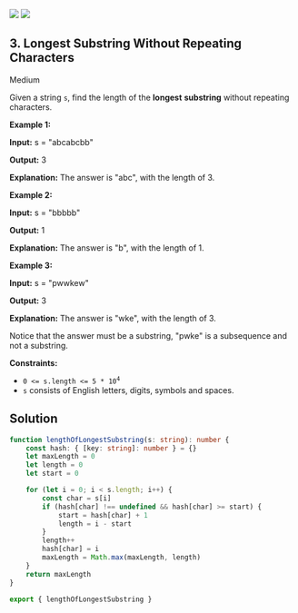 [![](https://img.shields.io/github/stars/LeetCode-in-TypeScript/LeetCode-in-TypeScript?label=Stars&style=flat-square)](https://github.com/LeetCode-in-TypeScript/LeetCode-in-TypeScript)
[![](https://img.shields.io/github/forks/LeetCode-in-TypeScript/LeetCode-in-TypeScript?label=Fork%20me%20on%20GitHub%20&style=flat-square)](https://github.com/LeetCode-in-TypeScript/LeetCode-in-TypeScript/fork)

## 3\. Longest Substring Without Repeating Characters

Medium

Given a string `s`, find the length of the **longest** **substring** without repeating characters.

**Example 1:**

**Input:** s = "abcabcbb"

**Output:** 3

**Explanation:** The answer is "abc", with the length of 3. 

**Example 2:**

**Input:** s = "bbbbb"

**Output:** 1

**Explanation:** The answer is "b", with the length of 1. 

**Example 3:**

**Input:** s = "pwwkew"

**Output:** 3

**Explanation:** The answer is "wke", with the length of 3.

Notice that the answer must be a substring, "pwke" is a subsequence and not a substring. 

**Constraints:**

*   <code>0 <= s.length <= 5 * 10<sup>4</sup></code>
*   `s` consists of English letters, digits, symbols and spaces.

## Solution

```typescript
function lengthOfLongestSubstring(s: string): number {
    const hash: { [key: string]: number } = {}
    let maxLength = 0
    let length = 0
    let start = 0

    for (let i = 0; i < s.length; i++) {
        const char = s[i]
        if (hash[char] !== undefined && hash[char] >= start) {
            start = hash[char] + 1
            length = i - start
        }
        length++
        hash[char] = i
        maxLength = Math.max(maxLength, length)
    }
    return maxLength
}

export { lengthOfLongestSubstring }
```